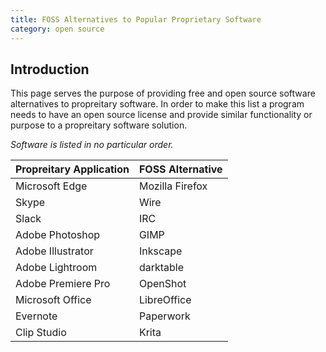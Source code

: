 ```yaml
---
title: FOSS Alternatives to Popular Proprietary Software
category: open source
---
```

## Introduction

This page serves the purpose of providing free and open source software alternatives to propreitary software. In order to make this list a program needs to have an open source license and provide similar functionality or purpose to a propreitary software solution.

*Software is listed in no particular order.*

| Propreitary Application | FOSS Alternative |
| --- | --- |
| Microsoft Edge | Mozilla Firefox |
| Skype | Wire |
| Slack | IRC |
| Adobe Photoshop | GIMP |
| Adobe Illustrator | Inkscape |
| Adobe Lightroom | darktable |
| Adobe Premiere Pro | OpenShot |
| Microsoft Office | LibreOffice |
| Evernote | Paperwork |
| Clip Studio | Krita |
